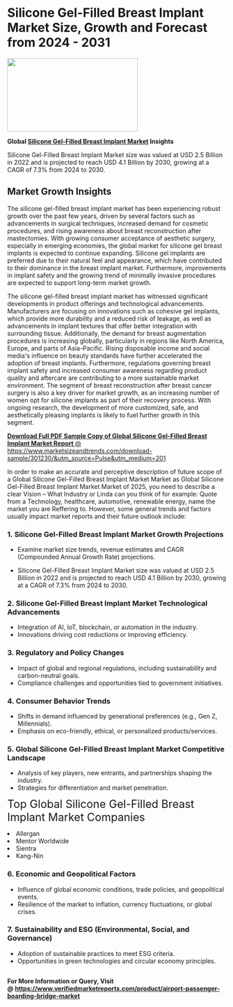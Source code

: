 <H1>Silicone Gel-Filled Breast Implant Market Size, Growth and Forecast from 2024 - 2031</H1><img class="aligncenter size-medium wp-image-584254" src="https://thirdeyenews.in/wp-content/uploads/2024/09/Global-Market-Research-300x168.jpeg" alt="" width="300" height="168" /><p><strong>Global&nbsp;<a href="https://www.marketsizeandtrends.com/download-sample/301230/&amp;utm_source=Pulse&amp;utm_medium=201">Silicone Gel-Filled Breast Implant Market</a> Insights</strong></p><p>Silicone Gel-Filled Breast Implant Market size was valued at USD 2.5 Billion in 2022 and is projected to reach USD 4.1 Billion by 2030, growing at a CAGR of 7.3% from 2024 to 2030.</p><p><h2>Market Growth Insights</h2> <p>The silicone gel-filled breast implant market has been experiencing robust growth over the past few years, driven by several factors such as advancements in surgical techniques, increased demand for cosmetic procedures, and rising awareness about breast reconstruction after mastectomies. With growing consumer acceptance of aesthetic surgery, especially in emerging economies, the global market for silicone gel breast implants is expected to continue expanding. Silicone gel implants are preferred due to their natural feel and appearance, which have contributed to their dominance in the breast implant market. Furthermore, improvements in implant safety and the growing trend of minimally invasive procedures are expected to support long-term market growth.</p> <p><a href="#"></a></p> <p>The silicone gel-filled breast implant market has witnessed significant developments in product offerings and technological advancements. Manufacturers are focusing on innovations such as cohesive gel implants, which provide more durability and a reduced risk of leakage, as well as advancements in implant textures that offer better integration with surrounding tissue. Additionally, the demand for breast augmentation procedures is increasing globally, particularly in regions like North America, Europe, and parts of Asia-Pacific. Rising disposable income and social media's influence on beauty standards have further accelerated the adoption of breast implants. Furthermore, regulations governing breast implant safety and increased consumer awareness regarding product quality and aftercare are contributing to a more sustainable market environment. The segment of breast reconstruction after breast cancer surgery is also a key driver for market growth, as an increasing number of women opt for silicone implants as part of their recovery process. With ongoing research, the development of more customized, safe, and aesthetically pleasing implants is likely to fuel further growth in this segment. <p><a href="#"></p><p><span class=""><strong>Download Full PDF Sample Copy of Global Silicone Gel-Filled Breast Implant Market Report</strong> @ <a href="https://www.marketsizeandtrends.com/download-sample/301230/&amp;utm_source=Pulse&amp;utm_medium=201" target="_blank">https://www.marketsizeandtrends.com/download-sample/301230/&amp;utm_source=Pulse&amp;utm_medium=201</a></span></p><p>In order to make an accurate and perceptive description of future scope of a Global&nbsp;Silicone Gel-Filled Breast Implant Market Market as Global&nbsp;Silicone Gel-Filled Breast Implant Market Market of 2025, you need to describe a clear Vision &ndash; What Industry or Linda can you think of for example: Quote from a Technology, healthcare, automotive, renewable energy, name the market you are Reffering to. However, some general trends and factors usually impact market reports and their future outlook include:</p><h3>1.&nbsp;<strong>Silicone Gel-Filled Breast Implant Market Growth Projections</strong></h3><ul><li>Examine market size trends, revenue estimates and CAGR (Compounded Annual Growth Rate) projections.</li><li><p>Silicone Gel-Filled Breast Implant Market size was valued at USD 2.5 Billion in 2022 and is projected to reach USD 4.1 Billion by 2030, growing at a CAGR of 7.3% from 2024 to 2030.</p></li></ul><h3>2.&nbsp;<strong>Silicone Gel-Filled Breast Implant Market Technological Advancements</strong></h3><ul><li>Integration of AI, IoT, blockchain, or automation in the industry.</li><li>Innovations driving cost reductions or improving efficiency.</li></ul><h3>3.&nbsp;<strong>Regulatory and Policy Changes</strong></h3><ul><li>Impact of global and regional regulations, including sustainability and carbon-neutral goals.</li><li>Compliance challenges and opportunities tied to government initiatives.</li></ul><h3>4.&nbsp;<strong>Consumer Behavior Trends</strong></h3><ul><li>Shifts in demand influenced by generational preferences (e.g., Gen Z, Millennials).</li><li>Emphasis on eco-friendly, ethical, or personalized products/services.</li></ul><h3>5.&nbsp;<strong>Global Silicone Gel-Filled Breast Implant Market Competitive Landscape</strong></h3><ul><li>Analysis of key players, new entrants, and partnerships shaping the industry.</li><li>Strategies for differentiation and market penetration.</li></ul><p data-pm-slice="1 1 []"><span style="color: inherit; font-family: inherit; font-size: 25px;">Top Global Silicone Gel-Filled Breast Implant Market Companies</span></p><div class="" data-test-id=""><p><li>Allergan</li><li> Mentor Worldwide</li><li> Sientra</li><li> Kang-Nin</li></p></div><h3>6.&nbsp;<strong>Economic and Geopolitical Factors</strong></h3><ul><li>Influence of global economic conditions, trade policies, and geopolitical events.</li><li>Resilience of the market to inflation, currency fluctuations, or global crises.</li></ul><h3>7.&nbsp;<strong>Sustainability and ESG (Environmental, Social, and Governance)</strong></h3><ul><li>Adoption of sustainable practices to meet ESG criteria.</li><li>Opportunities in green technologies and circular economy principles.</li></ul><h2><strong style="font-size: 14px;">For More Information or Query, Visit @&nbsp;</strong><a style="background-color: #ffffff; font-size: 14px;" href="https://www.marketsizeandtrends.com/report/silicone-gel-filled-breast-implant-market/" target="_blank">https://www.verifiedmarketreports.com/product/airport-passenger-boarding-bridge-market</a></h2>
